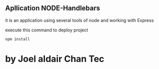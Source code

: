 ## Apllication NODE-Handlebars

it is an application using several tools of node and working with Express 

execute this command to deploy project
```
npm install 

```

# by Joel aldair Chan Tec